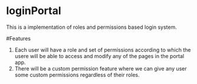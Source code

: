 # loginPortal
This is a implementation of roles and permissions based login system.

#Features

1) Each user will have a role and set of permissions according to which the usere will be able to access and modify any of the pages in the portal app.
2) There will be a custom permission feature where we can give any user some custom permissions regardless of their roles.

